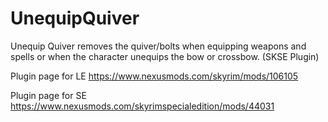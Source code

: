 # UnequipQuiver

Unequip Quiver removes the quiver/bolts when equipping weapons and spells or when the character unequips the bow or crossbow. (SKSE Plugin) 

Plugin page for LE https://www.nexusmods.com/skyrim/mods/106105

Plugin page for SE https://www.nexusmods.com/skyrimspecialedition/mods/44031

